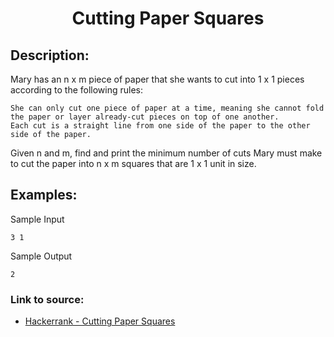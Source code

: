 <h1 align="center">Cutting Paper Squares</h1>

## Description:
Mary has an n x m piece of paper that she wants to cut into 1 x 1 pieces according to the following rules:

    She can only cut one piece of paper at a time, meaning she cannot fold the paper or layer already-cut pieces on top of one another.
    Each cut is a straight line from one side of the paper to the other side of the paper.

Given n and m, find and print the minimum number of cuts Mary must make to cut the paper into n x m squares that are 1 x 1 unit in size. 

## Examples:

Sample Input

```
3 1
```

Sample Output

```
2
```


### Link to source: 
- <a href="https://www.hackerrank.com/challenges/p1-paper-cutting/problem">Hackerrank - Cutting Paper Squares</a>

